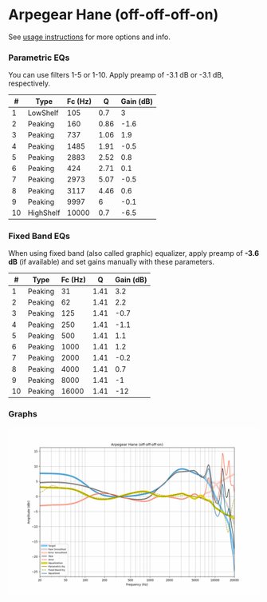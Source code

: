 # Arpegear Hane (off-off-off-on)
See [usage instructions](https://github.com/jaakkopasanen/AutoEq#usage) for more options and info.

### Parametric EQs
You can use filters 1-5 or 1-10. Apply preamp of -3.1 dB or -3.1 dB, respectively.

|   # | Type      |   Fc (Hz) |    Q |   Gain (dB) |
|-----|-----------|-----------|------|-------------|
|   1 | LowShelf  |       105 | 0.7  |         3   |
|   2 | Peaking   |       160 | 0.86 |        -1.6 |
|   3 | Peaking   |       737 | 1.06 |         1.9 |
|   4 | Peaking   |      1485 | 1.91 |        -0.5 |
|   5 | Peaking   |      2883 | 2.52 |         0.8 |
|   6 | Peaking   |       424 | 2.71 |         0.1 |
|   7 | Peaking   |      2973 | 5.07 |        -0.5 |
|   8 | Peaking   |      3117 | 4.46 |         0.6 |
|   9 | Peaking   |      9997 | 6    |        -0.1 |
|  10 | HighShelf |     10000 | 0.7  |        -6.5 |

### Fixed Band EQs
When using fixed band (also called graphic) equalizer, apply preamp of **-3.6 dB** (if available) and set gains manually with these parameters.

|   # | Type    |   Fc (Hz) |    Q |   Gain (dB) |
|-----|---------|-----------|------|-------------|
|   1 | Peaking |        31 | 1.41 |         3.2 |
|   2 | Peaking |        62 | 1.41 |         2.2 |
|   3 | Peaking |       125 | 1.41 |        -0.7 |
|   4 | Peaking |       250 | 1.41 |        -1.1 |
|   5 | Peaking |       500 | 1.41 |         1.1 |
|   6 | Peaking |      1000 | 1.41 |         1.2 |
|   7 | Peaking |      2000 | 1.41 |        -0.2 |
|   8 | Peaking |      4000 | 1.41 |         0.7 |
|   9 | Peaking |      8000 | 1.41 |        -1   |
|  10 | Peaking |     16000 | 1.41 |       -12   |

### Graphs
![](./Arpegear%20Hane%20(off-off-off-on).png)

